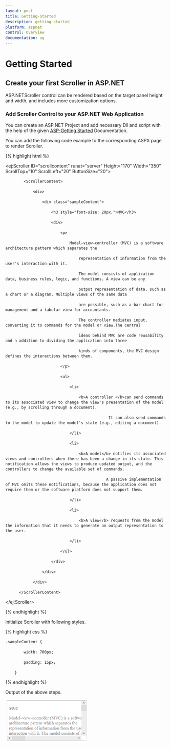 ```yaml
---
layout: post
title: Getting-Started
description: getting started
platform: aspnet
control: Overview
documentation: ug
---
```


# Getting Started

## Create your first Scroller in ASP.NET

ASP.NETScroller control can be rendered based on the target panel height and width, and includes more customization options.

### Add Scroller Control to your ASP.NET Web Application

You can create an ASP.NET Project and add necessary Dll and script with the help of the given [ASP-Getting Started](http://docs.syncfusion.com/aspnetmvc/captcha/getting-started#create-your-first-captcha-in-aspnet-mvc) Documentation.

You can add the following code example to the corresponding ASPX page to render Scroller.

{% highlight html %}

<ej:Scroller ID="scrollcontent" runat="server" Height="170" Width="350" ScrollTop="10" ScrollLeft="20" ButtonSize="20">

            <ScrollerContent>

                <div>

                    <div class="sampleContent">

                        <h3 style="font-size: 20px;">MVC</h3>

                        <div>

                            <p>

                                Model–view–controller (MVC) is a software architecture pattern which separates the

                                    representation of information from the user's interaction with it.

                                    The model consists of application data, business rules, logic, and functions. A view can be any

                                    output representation of data, such as a chart or a diagram. Multiple views of the same data 

                                    are possible, such as a bar chart for management and a tabular view for accountants. 

                                    The controller mediates input, converting it to commands for the model or view.The central 

                                    ideas behind MVC are code reusability and n addition to dividing the application into three 

                                    kinds of components, the MVC design defines the interactions between them.

                            </p>

                            <ul>

                                <li>

                                    <b>A controller </b>can send commands to its associated view to change the view's presentation of the model (e.g., by scrolling through a document). 

                                                 It can also send commands to the model to update the model's state (e.g., editing a document).

                                </li>

                                <li>

                                    <b>A model</b> notifies its associated views and controllers when there has been a change in its state. This notification allows the views to produce updated output, and the controllers to change the available set of commands. 

                                                A passive implementation of MVC omits these notifications, because the application does not require them or the software platform does not support them.

                                </li>

                                <li>

                                    <b>A view</b> requests from the model the information that it needs to generate an output representation to the user.

                                </li>

                            </ul>

                        </div>

                    </div>

                </div>

          </ScrollerContent>

</ej:Scroller>

{% endhighlight %}


Initialize Scroller with following styles.

{% highlight css %}

    .sampleContent {

            width: 700px;

            padding: 15px;

        }
		
{% endhighlight %}

Output of the above steps.

![](Getting-Started_images/Getting-Started_img1.png)